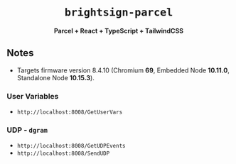 <div align="center">
  <h1><code>brightsign-parcel</h1></code>
  <strong>Parcel + React + TypeScript + TailwindCSS</strong>
</div>

## Notes

- Targets firmware version 8.4.10 (Chromium **69**, Embedded Node **10.11.0**, Standalone Node **10.15.3**).

### User Variables
- `http://localhost:8008/GetUserVars`


### UDP - `dgram`
- `http://localhost:8008/GetUDPEvents`
- `http://localhost:8008/SendUDP`
